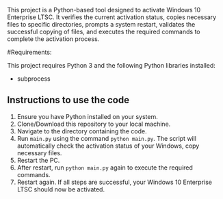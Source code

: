 This project is a Python-based tool designed to activate Windows 10 Enterprise LTSC. It verifies the current activation status, copies necessary files to specific directories, prompts a system restart, validates the successful copying of files, and executes the required commands to complete the activation process.

#Requirements:

This project requires Python 3 and the following Python libraries installed:

- subprocess

## Instructions to use the code

1. Ensure you have Python installed on your system.
2. Clone/Download this repository to your local machine.
3. Navigate to the directory containing the code.
4. Run `main.py` using the command `python main.py`. The script will automatically check the activation status of your Windows, copy necessary files.
5. Restart the PC.
6. After restart, run `python main.py` again to execute the required commands.
7. Restart again. If all steps are successful, your Windows 10 Enterprise LTSC should now be activated. 
